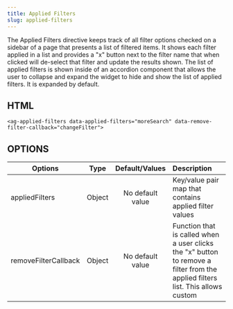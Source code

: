 ```yaml
---
title: Applied Filters
slug: applied-filters
---
```


The Applied Filters directive keeps track of all filter options checked on a sidebar of a page that presents a list of filtered items. It shows each filter applied in a list and provides a "x" button next to the filter name that when clicked will de-select that filter and update the results shown. The list of applied filters is shown inside of an accordion component that allows the user to collapse and expand the widget to hide and show the list of applied filters. It is expanded by default.


## HTML

```
<ag-applied-filters data-applied-filters="moreSearch" data-remove-filter-callback="changeFilter"> 
```
## OPTIONS

| Options                  | Type         	   | Default/Values      |   Description                                                                                                                    |
| ------------------------ | :---------------: | :-----------------: | :------------------------------------------------------------------------------------------------------------------------------- |
| appliedFilters           | Object            | No default value    | Key/value pair map that contains applied filter values   																	    |
| removeFilterCallback     | Object            | No default value    | Function that is called when a user clicks the "x" button to remove a filter from the applied filters list. This allows custom|  |                          |                   |                     | logic to be executed after a filter is removed from the list.                                                                    |
